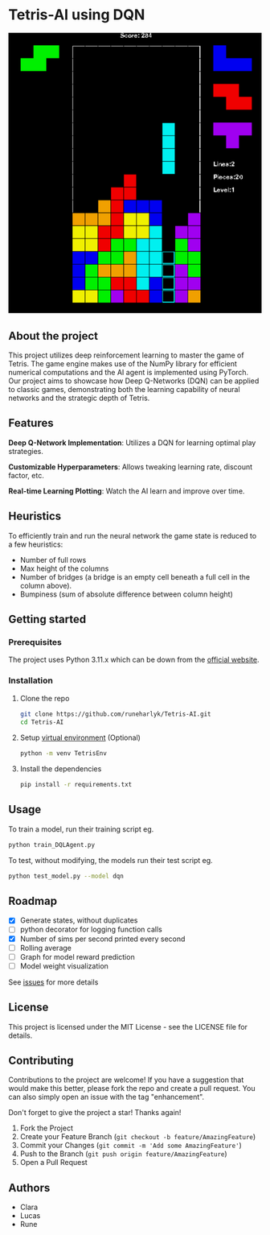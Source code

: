 # Tetris-AI using DQN

![Tetris.png](assets/Tetris.png)

<!-- Insert gif of AI playing -->

<!-- ## TL-DR -->

<!-- Write intro to tetris and the working of DQN -->

## About the project

This project utilizes deep reinforcement learning to master the game of Tetris. The game engine makes use of the NumPy library for efficient numerical computations and the AI agent is implemented using PyTorch. Our project aims to showcase how Deep Q-Networks (DQN) can be applied to classic games, demonstrating both the learning capability of neural networks and the strategic depth of Tetris.

<!-- Describe how to the AI works -->

## Features

**Deep Q-Network Implementation**: Utilizes a DQN for learning optimal play strategies.

**Customizable Hyperparameters**: Allows tweaking learning rate, discount factor, etc.

**Real-time Learning Plotting**: Watch the AI learn and improve over time.

## Heuristics

To efficiently train and run the neural network the game state is reduced to a few heuristics:

- Number of full rows
- Max height of the columns
- Number of bridges (a bridge is an empty cell beneath a full cell in the column above).
- Bumpiness (sum of absolute difference between column height)

## Getting started

### Prerequisites

The project uses Python 3.11.x which can be down from the [official website](https://www.python.org/downloads/release/python-3117/).

### Installation

1. Clone the repo

   ```sh
   git clone https://github.com/runeharlyk/Tetris-AI.git
   cd Tetris-AI
   ```

1. Setup [virtual environment](https://docs.python.org/3/library/venv.html) (Optional)

   ```sh
   python -m venv TetrisEnv
   ```

1. Install the dependencies

   ```sh
   pip install -r requirements.txt
   ```

## Usage

To train a model, run their training script eg.

```sh
python train_DQLAgent.py
```

To test, without modifying, the models run their test script eg.

```sh
python test_model.py --model dqn
```

## Roadmap

- [x] Generate states, without duplicates
- [ ] python decorator for logging function calls
- [x] Number of sims per second printed every second
- [ ] Rolling average
- [ ] Graph for model reward prediction
- [ ] Model weight visualization

See [issues](https://github.com/runeharlyk/Tetris-AI/issues) for more details

## License

This project is licensed under the MIT License - see the LICENSE file for details.

## Contributing

Contributions to the project are welcome! If you have a suggestion that would make this better, please fork the repo and create a pull request. You can also simply open an issue with the tag "enhancement".

Don't forget to give the project a star! Thanks again!

1. Fork the Project
2. Create your Feature Branch (`git checkout -b feature/AmazingFeature`)
3. Commit your Changes (`git commit -m 'Add some AmazingFeature'`)
4. Push to the Branch (`git push origin feature/AmazingFeature`)
5. Open a Pull Request

## Authors

- Clara
- Lucas
- Rune

<!-- ## Acknowledgments -->
